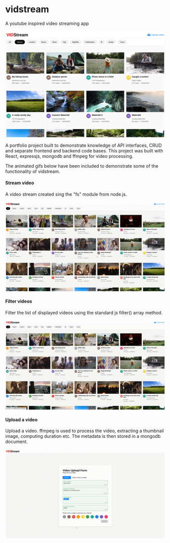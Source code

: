 # vidstream
A youtube inspired video streaming app

![demo image](https://raw.githubusercontent.com/kdan80/vidstream/master/frontend/public/vidstream.webp)

<p>
	A portfolio project built to demonstrate knowledge of API interfaces, CRUD and separate frontend and backend code bases. This project was built with React, expressjs, mongodb and ffmpeg for video processing.
</p>

<p>
	The animated gifs below have been included to demonstrate some
	of the functionality of vidstream.
</p>


#### Stream video

<p>
A video stream created sing the "fs" module from node.js.
</p>

![stream video](https://github.com/kdan80/vidstream/blob/master/gifs/vs-stream-video.gif)

#### Filter videos

<p>
Filter the list of displayed videos using the standard js filter() array method.
</p>

![stream video](https://github.com/kdan80/vidstream/blob/master/gifs/vs-filter-videos.gif)

#### Upload a video

<p>
Upload a video. ffmpeg is used to process the video, extracting a thumbnail image, computing duration etc. The metadata is then stored in a mongodb document.
</p>

![stream video](https://github.com/kdan80/vidstream/blob/master/gifs/vs-upload-video.gif)
